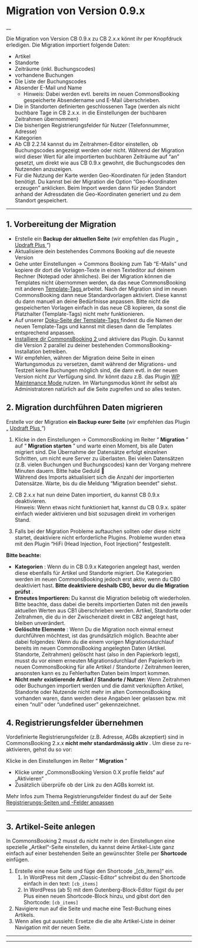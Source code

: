 #  Migration von Version 0.9.x

__

Die Migration von Version CB 0.9.x zu CB 2.x.x könnt ihr per Knopfdruck
erledigen. Die Migration importiert folgende Daten:

  * Artikel 
  * Standorte 
  * Zeiträume (inkl. Buchungscodes) 
  * vorhandene Buchungen 
  * Die Liste der Buchungscodes 
  * Absender E-Mail und Name 
    * Hinweis: Dabei werden evtl. bereits im neuen CommonsBooking gespeicherte Absendername und E-Mail überschrieben. 
  * Die in Standorten definierten geschlossenen Tage (werden als nicht buchbare Tage in CB 2.x.x. in die Einstellungen der buchbaren Zeitrahmen übernommen) 
  * Die bisherigen Registrierungsfelder für Nutzer (Telefonnummer, Adresse) 
  * Kategorien 
  * Ab CB 2.2.14 kannst du im Zeitrahmen-Editor einstellen, ob Buchungscodes angezeigt werden oder nicht. Während der Migration wird dieser Wert für alle importierten buchbaren Zeiträume auf “an” gesetzt, um direkt wie aus CB 0.9.x gewohnt, die Buchungscodes den Nutzenden anzuzeigen. 
  * Für die Nutzung der Karte werden Geo-Koordinaten für jeden Standort benötigt. Du kannst bei der Migration die Option “Geo-Koordinaten erzeugen” anklicken. Beim Import werden dann für jeden Standort anhand der Adressdaten die Geo-Koordinaten generiert und zu dem Standort gespeichert. 

* * *

##  1\. Vorbereitung der Migration

  * Erstelle ein **Backup der aktuellen Seite** (wir empfehlen das Plugin „ [ Updraft Plus ](https://de.wordpress.org/plugins/updraftplus/) “) 
  * Aktualisiere dein bestehendes Commons Booking auf die neueste Version 
  * Gehe unter Einstellungen -> Commons Booking zum Tab “E-Mails” und kopiere dir dort die Vorlagen-Texte in einen Texteditor auf deinem Rechner (Notepad oder ähnliches). Bei der Migration können die Templates nicht übernommen werden, da das neue CommonsBooking mit anderen [ Template-Tags ](/dokumentation/einstellungen/template-tags/) arbeitet. Nach der Migration sind im neuen CommonsBooking dann neue Standardvorlagen aktiviert. Diese kannst du dann manuell an deine Bedürfnisse anpassen. Bitte nicht die gespeicherten Vorlagen einfach in das neue CB kopieren, da sonst die Platzhalter (Template-Tags) nicht mehr funktionieren. 
  * Auf unserer [ Doku-Seite der Template-Tags ](/dokumentation/einstellungen/template-tags/) findest du die Namen der neuen Template-Tags und kannst mit diesen dann die Templates entsprechend anpassen. 
  * [ Installiere dir CommonsBooking 2 ](/dokumentation/installation/neuinstallation/) und aktiviere das Plugin. Du kannst die Version 2 parallel zu deiner bestehenden CommonsBooking-Installation betreiben. 
  * Wir empfehlen, währen der Migration deine Seite in einen Wartungsmodus zu versetzen, damit während der Migrations- und Testzeit keine Buchungen möglich sind, die dann evtl. in der neuen Version nicht zur Verfügung sind. Ihr könnt dazu z.B. das Plugin [ WP Maintenance Mode ](https://de.wordpress.org/plugins/wp-maintenance-mode/) nutzen. Im Wartungsmodus könnt ihr selbst als Administratoren natürlich auf die Seite zugreifen und so alles testen. 

##  2\. Migration durchführen Daten migrieren

Erstelle vor der Migration **ein Backup eurer Seite** (wir empfehlen das
Plugin „ [ Updraft Plus ](https://de.wordpress.org/plugins/updraftplus/) “)

  1. Klicke in den Einstellungen -> CommonsBooking im Reiter “ **Migration** ” auf “ **Migration starten** ” und warte einen Moment, bis alle Daten migriert sind. Die Übernahme der Datensätze erfolgt einzelnen Schritten, um nicht eure Server zu überlasten. Bei vielen Datensätzen (z.B. vielen Buchungen und Buchungscodes) kann der Vorgang mehrere Minuten dauern. Bitte habe Geduld 🙂   
Während des Imports aktualisiert sich die Anzahl der importierten Datensätze.
Warte, bis du die Meldung “Migration beendet” siehst.

  2. CB 2.x.x hat nun deine Daten importiert, du kannst CB 0.9.x deaktivieren.   
Hinweis: Wenn etwas nicht funktioniert hat, kannst du CB 0.9.x. später einfach
wieder aktivieren und bist sozusagen direkt im vorherigen Stand.

  3. Falls bei der Migration Probleme auftauchen sollten oder diese nicht startet, deaktiviere nicht erforderliche Plugins. Probleme wurden etwa mit den Plugin “HiFi (Head Injection, Foot Injection)” festgestellt. 

**Bitte beachte:**

  * **Kategorien** : Wenn du in CB 0.9.x Kategorien angelegt hast, werden diese ebenfalls für Artikel und Standorte migriert. Die Kategorien werden im neuen CommonsBooking jedoch erst aktiv, wenn du CB0 deaktiviert hast. **Bitte deaktiviere deshalb CB0, bevor du die Migration prüfst** . 
  * **Erneutes Importieren:** Du kannst die Migration beliebig oft wiederholen. Bitte beachte, dass dabei die bereits importierten Daten mit den jeweils aktuellen Werten aus CB1 überschrieben werden. Artikel, Standorte oder Zeitrahmen, die du in der Zwischenzeit direkt in CB2 angelegt hast, bleiben unverändert. 
  * **Gelöschte Elemente** : Wenn Du die Migration noch einmal erneut durchführen möchtest, ist das grundsätzlich möglich. Beachte aber dabei folgendes: Wenn du die einem vorigen Migrationsdurchlauf bereits im neuen CommonsBooking angelegten Daten (Artikel. Standorte, Zeitrahmen) gelöscht hast (also in den Papierkorb legst), musst du vor einem erneuten Migrationsdurchlauf den Papierkorb im neuen CommonsBooking für alle Artikel / Standorte / Zeitrahmen leeren, ansonsten kann es zu Fehlerhaften Daten beim Import kommen. 
  * **Nicht mehr existierende Artikel / Standorte / Nutzer:** Wenn Zeitrahmen oder Buchungen importiert werden und die damit verknüpften Artikel, Standorte oder Nutzende nicht mehr im alten CommonsBooking vorhanden waren, dann werden diese Angaben leer gelassen bzw. mit einen “null” oder “undefined user” gekennzeichnet. 

##  4\. Registrierungsfelder übernehmen

Vordefinierte Registrierungsfelder (z.B. Adresse, AGBs akzeptiert) sind in
CommonsBooking 2.x.x **nicht mehr standardmässig aktiv** . Um diese zu re-
aktivieren, gehst du so vor:

Klicke in den Einstellungen im Reiter “ **Migration** ”

  * Klicke unter „CommonsBooking Version 0.X profile fields“ auf „Aktivieren“ 
  * Zusätzlich überprüfe ob der Link zu den AGBs korrekt ist. 

Mehr Infos zum Thema Registrierungsfelder findest du auf der Seite [
Registrierungs-Seiten und -Felder anpassen
](/dokumentation/einstellungen/registrierungs-seiten-und-benutzerfelder-anpassen/)

* * *

##  3\. Artikel-Seite anlegen

In CommonsBooking 2 musst du nicht mehr in den Einstellungen eine spezielle
„Artikel“-Seite einstellen, du kannst deine Artikel-Liste ganz einfach auf
einer bestehenden Seite an gewünschter Stelle per **Shortcode** einfügen.

  1. Erstelle eine neue Seite und füge den Shortcode „[cb_items]“ ein. 
     1. In WordPress mit dem „Classic-Editor“ schreibst du den Shortcode einfach in den text: ` [cb_items] `
     2. In WordPress (ab 5) mit dem Gutenberg-Block-Editor fügst du per Plus einen neuen Shortcode-Block hinzu, und gibst dort den Shortcode: ` [cb_items] `
  2. Navigiere nun auf die Seite und mache eine Test-Buchung eines Artikels. 
  3. Wenn alles gut aussieht: Ersetze die die alte Artikel-Liste in deiner Navigation mit der neuen Seite. 

* * *

* * *

